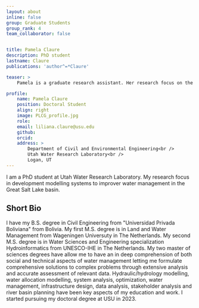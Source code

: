 ```yaml
---
layout: about
inline: false
group: Graduate Students
group_rank: 4
team_collaborator: false


title: Pamela Claure
description: PhD student
lastname: Claure        
publications: 'author^=*Claure'

teaser: >
    Pamela is a graduate research assistant. Her research focus on the development of modelling systems and decision support tools as part of participatory modelling processes to improve water management.

profile:
    name: Pamela Claure
    position: Doctoral Student 
    align: right
    image: PLCG_profile.jpg
    role: 
    email: liliana.claure@usu.edu
    github: 
    orcid: 
    address: >
        Department of Civil and Environmental Engineering<br />
        Utah Water Research Laboratory<br />
        Logan, UT
---
```


I am a PhD student at Utah Water Research Laboratory. My research focus in development modelling systems to improver water management in the Great Salt Lake basin.


## Short Bio

I have my B.S. degree in Civil Engineering from "Universidad Privada Boliviana" from Bolivia. My first M.S. degree is in Land and Water Management from Wageningen Universuty in The Netherlands. My second M.S. degree is in Water Sciences and Engineering specialization Hydroinformatics from UNESCO-IHE in The Netherlands. My two master of sciences degrees have allow me to have an in deep comprehension of both social and technical aspects of water management letting me formulate comprehensive solutions to complex problems through extensive analysis and accurate assessment of relevant data. Hydraulic/hydrology modelling, water allocation modelling, system analysis, optimization, water management, infrastructure design, data analysis, stakeholder analysis and river basin planning have been key aspects of my education and work. I started pursuing my doctoral degree at USU in 2023.

